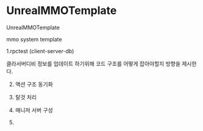 # UnrealMMOTemplate
UnrealMMOTemplate

mmo system template


1.rpctest (client-server-db)

클라서버디비 정보를 업데이트 하기위해 코드 구조를 어떻게 잡아야할지 방향을 제시한다.

2. 액션 구조 동기화

3. 탈것 처리

4. 매니저 서버 구성

5. 
